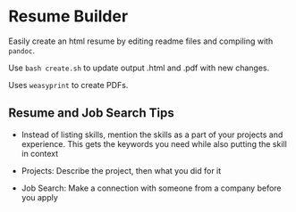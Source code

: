 # Resume Builder
Easily create an html resume by editing readme files and compiling with `pandoc`. 

Use `bash create.sh` to update output .html and .pdf with new changes. 

Uses `weasyprint` to create PDFs.

## Resume and Job Search Tips

* Instead of listing skills, mention the skills as a part of your projects and experience. This gets the keywords you need while also putting the skill in context

* Projects: Describe the project, then what you did for it

* Job Search: Make a connection with someone from a company before you apply
